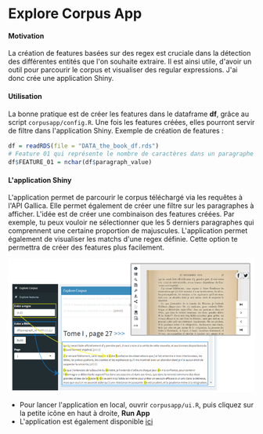 Explore Corpus App
================

#### Motivation

La création de features basées sur des regex est cruciale dans la détection des différentes entités que l'on souhaite extraire. Il est ainsi utile, d'avoir un outil pour parcourir le corpus et visualiser des regular expressions. J'ai donc crée une application Shiny.

#### Utilisation

La bonne pratique est de créer les features dans le dataframe **df**, grâce au script `corpusapp/config.R`. Une fois les features créées, elles pourront servir de filtre dans l'application Shiny. Exemple de création de features :

``` r
df = readRDS(file = "DATA_the_book_df.rds")
# Feature 01 qui représente le nombre de caractères dans un paragraphe
df$FEATURE_01 = nchar(df$paragraph_value)
```

#### L'application Shiny

L'application permet de parcourir le corpus téléchargé via les requêtes à l'API Gallica. Elle permet également de créer une filtre sur les paragraphes à afficher. L'idée est de créer une combinaison des features créées. Par exemple, tu peux vouloir ne sélectionner que les 5 derniers paragraphes qui comprennent une certaine proportion de majuscules. L'application permet également de visualiser les matchs d'une regex définie. Cette option te permettra de créer des features plus facilement.

<img src="images/final.png" width="800px" />

-   Pour lancer l'application en local, ouvrir `corpusapp/ui.R`, puis cliquez sur la petite icône en haut à droite, **Run App**
-   L'application est également disponible [ici](https://snak.shinyapps.io/corpusregex/)
